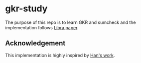 # gkr-study
The purpose of this repo is to learn GKR and sumcheck and the implementation follows [Libra paper](https://eprint.iacr.org/2019/317).

## Acknowledgement
This implementation is highly inspired by [Han's work](https://github.com/han0110/gkr).
